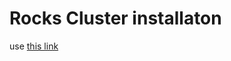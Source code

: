 # Rocks Cluster installaton

use [this link](http://www.rocksclusters.org/rocks-documentation/4.1/installing.html)

